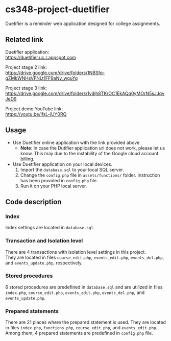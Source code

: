 # cs348-project-duetifier
Duetifier is a reminder web application designed for college assignments.

## Related link
Duetifier application:\
https://duetifier.uc.r.appspot.com

Project stage 2 link:\
https://drive.google.com/drive/folders/1NBSfq-gZMkWNHsVFNLt1FF9aNv_wguYq

Project stage 3 link:\
https://drive.google.com/drive/folders/1vdjh8TKrOC1EkAQq0yMOrN5sJJqvJeD9

Project demo YouTube link:\
https://youtu.be/ifsL-iUY0RQ

## Usage
* Use Duetifier online application with the link provided above.
    * **Note**: In case the Dutifier application url does not work, please let us know. This may due to the instability of the Google cloud account billing.
* Use Duetifier application on your local devices.
    1. Import the `database.sql` to your local SQL server.
    2. Change the `config.php` file in `assets/functions/` folder. Instruction has been provided in `config.php` file.
    3. Run it on your PHP local server.

## Code description
### Index
Index settings are located in `database.sql`.
### Transaction and Isolation level
There are 4 transactions with isolation level settings in this project.\
They are located in files `course_edit.php`, `events_edit.php`, `events_del.php`, and `events_update.php`, respectively.
### Stored procedures
6 stored procedures are predefined in `database.sql` and are utilized in files `index.php`, `course_edit.php`, `events_edit.php`, `events_del.php`, and `events_update.php`.
### Prepared statements
There are 21 places where the prepared statement is used. They are located in files `index.php`, `functions.php`, `course_edit.php`, and `events_edit.php`. Among them, 4 prepared statements are predefined in `config.php` file.
